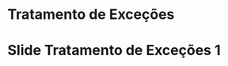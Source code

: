 <!SLIDE section center>
# Tratamento de Exceções

<!SLIDE section>
# Slide Tratamento de Exceções 1

